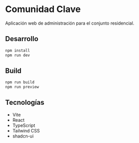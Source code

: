 # Comunidad Clave

Aplicación web de administración para el conjunto residencial.

## Desarrollo

```sh
npm install
npm run dev
```

## Build

```sh
npm run build
npm run preview
```

## Tecnologías

- Vite
- React
- TypeScript
- Tailwind CSS
- shadcn-ui
